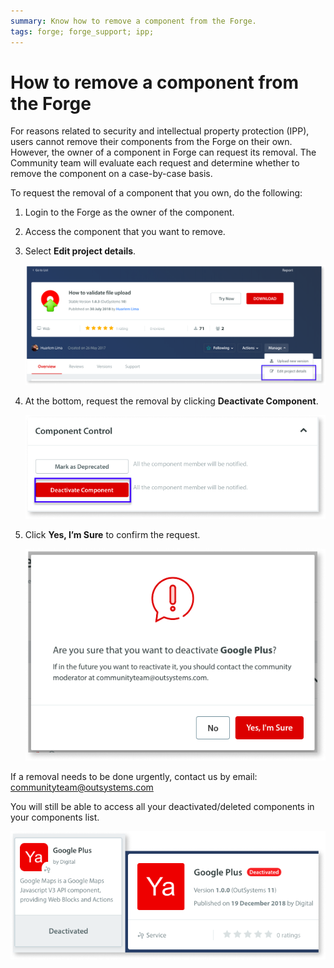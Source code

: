 ```yaml
---
summary: Know how to remove a component from the Forge.
tags: forge; forge_support; ipp;
---
```


# How to remove a component from the Forge

For reasons related to security and intellectual property protection (IPP), users cannot remove their components from the Forge on their own. However, the owner of a component in Forge can request its removal. The Community team will evaluate each request and determine whether to remove the component on a case-by-case basis.

To request the removal of a component that you own, do the following:

1. Login to the Forge as the owner of the component.

1. Access the component that you want to remove.

1. Select **Edit project details**.

    ![edit forge project](images/remove-project-details-fg.png)

1. At the bottom, request the removal by clicking **Deactivate Component**.

    ![deactivate component](images/remove-deactivate-component-fg.png)

1. Click **Yes, I’m Sure** to confirm the request.

    ![confirm component deactivation](images/remove-confirm-deactivatation-fg.png)

If a removal needs to be done urgently, contact us by email: [communityteam@outsystems.com](mailto:communityteam@outsystems.com)

You will still be able to access all your deactivated/deleted components in your components list.

![confirm component deactivation](images/remove-deactivated-component-fg.png)
